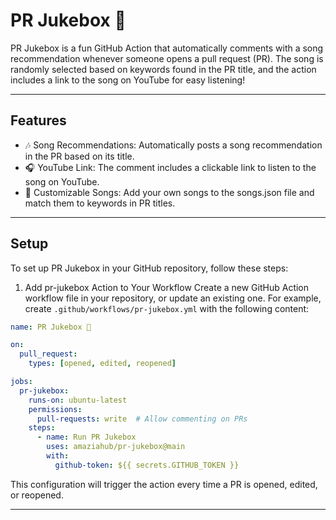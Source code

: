 # PR Jukebox 🎵
PR Jukebox is a fun GitHub Action that automatically comments with a song recommendation whenever someone opens a pull request (PR). The song is randomly selected based on keywords found in the PR title, and the action includes a link to the song on YouTube for easy listening!

--- 
## Features
* 🎶 Song Recommendations: Automatically posts a song recommendation in the PR based on its title.
* 🎧 YouTube Link: The comment includes a clickable link to listen to the song on YouTube.
* 🎤 Customizable Songs: Add your own songs to the songs.json file and match them to keywords in PR titles.

---
## Setup
To set up PR Jukebox in your GitHub repository, follow these steps:

1. Add pr-jukebox Action to Your Workflow
Create a new GitHub Action workflow file in your repository, or update an existing one. For example, create `.github/workflows/pr-jukebox.yml` with the following content:

```yml
name: PR Jukebox 🎵

on:
  pull_request:
    types: [opened, edited, reopened]

jobs:
  pr-jukebox:
    runs-on: ubuntu-latest
    permissions:
      pull-requests: write  # Allow commenting on PRs
    steps:
      - name: Run PR Jukebox
        uses: amaziahub/pr-jukebox@main
        with:
          github-token: ${{ secrets.GITHUB_TOKEN }}
```
This configuration will trigger the action every time a PR is opened, edited, or reopened.

---